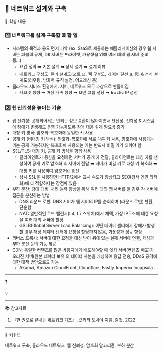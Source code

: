 ## 📖 네트워크 설계와 구축

📝 학습 내용    
### 1️⃣ 네트워크를 설계·구축할 때 할 일
- 시스템의 목적과 용도 먼저 파악 (ex. SaaS로 제공하는 애플리케이션의 경우 웹 서버는 퍼블릭 공개, DB 서버는 프라이빗, 가용성을 위해 여러 대의 웹 서버 준비 등...)
  - 요건 정의 ➡️ 기본 설계 ➡️ 상세 설계 ➡️ 설계 리뷰
  - 네트워크 구성도: 물리 설계도(포트 표, 랙 구성도, 케이블 결선 표 등) & 논리 설계도(라우팅, 방화벽 규칙 설정, 어드레싱 등)
- 클라우드 서비스 환경에서: 서버, 네트워크 모두 가상으로 만들어짐
  - 서브넷 생성 ➡️ 가상 서버 생성 ➡️ 보안 그룹 설정 ➡️ Elastic IP 설정

### 2️⃣ 웹 신뢰성을 높이는 기술
- 웹 신뢰성: 공개되어서는 안되는 정보 교환이 많아지면서 안전성, 신뢰성 & 시스템에 장애가 발생해도 운영 가능하도록 장애 대응 설계 필요성 증가
- 대칭 키 방식: 암호화-복호화에 동일한 키 사용
- 공개 키 (비대칭 키 방식): 암호화-복호화에 서로 다른 키 사용, 암호화에 사용되는 키는 공개 가능하지만 복호화에 사용되는 키는 반드시 비밀 키가 되어야 함
- SSL/TLS: 대칭 키, 공개 키 방식을 함께 사용
  - 클라이언트가 통신을 요청하면 서버가 공개 키 전달, 클라이언트는 대칭 키를 생성하여 공개 키로 암호화 후 서버에 전달 ➡️ 서버가 비밀 키로 대칭 키 복호화 ➡️ 대칭 키를 사용하여 암호화된 통신
  - 상시 SSL을 사용하면 HTTP/2에서 표시 속도가 향상되고 SEO(검색 엔진 최적화)에 더 적합하다는 장점이 있음
- 부하 분산: 장애 대비, 처리 능력 향상을 위해 여러 대의 웹 서버를 둘 경우 각 서버에 접근을 분산하는 방법
  - DNS 라운드 로빈: DNS 서버가 웹 서버의 IP를 순회하며 (라운드 로빈) 반환, 단순함
  - NAT: 일반적인 로드 밸런서(L4, L7 스위치)에서 채택, 가상 IP주소에 대한 요청을 여러 대의 서버에 할당
  - GSLB(Global Server Load Balancing): 어떤 데이터 센터에서 장애가 발생할 경우 해당 데이터 센터에 요청을 할당하지 않음, 가용성과 성능 향상
- 리버스 프록시: 서버에 대한 요청을 대신 받아 뒤에 있는 실제 서버에 연결, 캐싱과 부하 분산 등의 기능 제공
- CDN: 동일한 컨텐츠를 많은 사용자에게 배포해야할 때 엣지 서버(컨텐츠 배포)가 오리진 서버(원본 데이터 보유)의 데이터 사본을 캐싱하여 응답 전송, DDoS 공격에 대한 대책 방안으로도 가능
  - Akamai, Amazon CloudFront, Cloudflare, Fastly, Imperva Incapsula ...


---
❓

💡 

---
📚 참고자료

1. 『한 권으로 끝내는 네트워크 기초』, 오키타 토시야 지음, 길벗, 2022

---
💫 키워드

네트워크 구축, 클라우드 네트워크, 웹 신뢰성, 암호화 알고리즘, 부하 분산